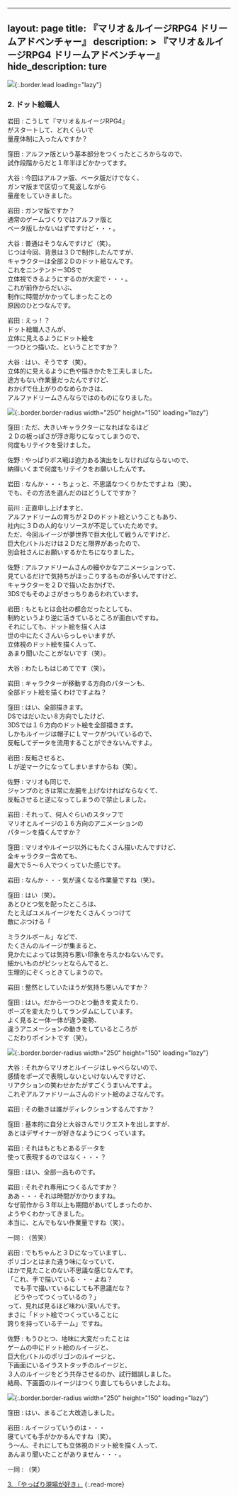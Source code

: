 

---
layout: page
title: 『マリオ＆ルイージRPG4 ドリームアドベンチャー』
description: >
  『マリオ＆ルイージRPG4 ドリームアドベンチャー』
hide_description: ture
---

![](/interviews/jp/3ds/aymj/vol1/img/mainvisual2.jpg){:.border.lead loading="lazy"}

### 2. ドット絵職人

岩田
: こうして『マリオ＆ルイージRPG4』<br>がスタートして、どれくらいで<br>量産体制に入ったんですか？

窪田
: アルファ版という基本部分をつくったところからなので、<br>試作段階からだと１年半ほどかかってます。

大谷
: 今回はアルファ版、ベータ版だけでなく、<br>ガンマ版まで区切って見返しながら<br>量産をしていきました。

岩田
: ガンマ版ですか？<br>通常のゲームづくりではアルファ版と<br>ベータ版しかないはずですけど・・・。

大谷
: 普通はそうなんですけど（笑）。<br>じつは今回、背景は３Ｄで制作したんですが、<br>キャラクターは全部２Ｄのドット絵なんです。<br>これをニンテンドー3DSで<br>立体視できるようにするのが大変で・・・。<br>これが前作からだいぶ、<br>制作に時間がかかってしまったことの<br>原因のひとつなんです。

岩田
: えっ！？<br>ドット絵職人さんが、<br>立体に見えるようにドット絵を<br>一つひとつ描いた、ということですか？

大谷
: はい、そうです（笑）。<br>立体的に見えるように色や描きかたを工夫しました。<br>途方もない作業量だったんですけど、<br>おかげで仕上がりのなめらかさは、<br>アルファドリームさんならではのものになりました。

![](/interviews/jp/3ds/aymj/vol1/img/photo8.jpg){:.border.border-radius width="250" height="150"  loading="lazy"}

窪田
: ただ、大きいキャラクターになればなるほど<br>２Ｄの板っぽさが浮き彫りになってしまうので、<br>何度もリテイクを受けました。

佐野
: やっぱりボス戦は迫力ある演出をしなければならないので、<br>納得いくまで何度もリテイクをお願いしたんです。

岩田
: なんか・・・ちょっと、不思議なつくりかたですよね（笑）。<br>でも、その方法を選んだのはどうしてですか？

前川
: 正直申し上げますと、<br>アルファドリームの育ちが２Ｄのドット絵ということもあり、<br>社内に３Ｄの人的なリソースが不足していたためです。<br>ただ、今回ルイージが夢世界で巨大化して戦うんですけど、<br>巨大化バトルだけは２Ｄだと限界があったので、<br>別会社さんにお願いするかたちになりました。

佐野
: アルファドリームさんの細やかなアニメーションって、<br>見ているだけで気持ちがほっこりするものが多いんですけど、<br>キャラクターを２Ｄで描いたおかげで、<br>3DSでもそのよさがきっちりあらわれています。

岩田
: もともとは会社の都合だったとしても、<br>制約というより逆に活きているところが面白いですね。<br>それにしても、ドット絵を描く人は<br>世の中にたくさんいらっしゃいますが、<br>立体視のドット絵を描く人って、<br>あまり聞いたことがないです（笑）。

大谷
: わたしもはじめてです（笑）。

岩田
: キャラクターが移動する方向のパターンも、<br>全部ドット絵を描くわけですよね？

窪田
: はい、全部描きます。<br>DSではだいたい８方向でしたけど、<br>3DSでは１６方向のドット絵を全部描きます。<br>しかもルイージは帽子にＬマークがついているので、<br>反転してデータを流用することができないんですよ。

岩田
: 反転させると、<br>Ｌが逆マークになってしまいますからね（笑）。

佐野
: マリオも同じで、<br>ジャンプのときは常に左腕を上げなければならなくて、<br>反転させると逆になってしまうので禁止しました。

岩田
: それって、何人ぐらいのスタッフで<br>マリオとルイージの１６方向のアニメーションの<br>パターンを描くんですか？

窪田
: マリオやルイージ以外にもたくさん描いたんですけど、<br>全キャラクター含めても、<br>最大で５～６人でつくっていた感じです。

岩田
: なんか・・・気が遠くなる作業量ですね（笑）。

窪田
: はい（笑）。<br>あとひとつ気を配ったところは、<br>たとえばユメルイージをたくさんくっつけて<br>敵にぶつける「

ミラクルボール」などで、<br>たくさんのルイージが集まると、<br>見かたによっては気持ち悪い印象を与えかねないんです。<br>細かいものがピシッとならんでると、<br>生理的にぞくっときてしまうので。

岩田
: 整然としていたほうが気持ち悪いんですか？

窪田
: はい。だから一つひとつ動きを変えたり、<br>ポーズを変えたりしてランダムにしています。<br>よく見ると一体一体が違う姿勢、<br>違うアニメーションの動きをしているところが<br>こだわりポイントです（笑）。

![](/interviews/jp/3ds/aymj/vol1/img/photo9.jpg){:.border.border-radius width="250" height="150"  loading="lazy"}

大谷
: それからマリオとルイージはしゃべらないので、<br>感情をポーズで表現しないといけないんですけど、<br>リアクションの笑わせかたがすごくうまいんですよ。<br>これぞアルファドリームさんのドット絵のよさなんです。

岩田
: その動きは誰がディレクションするんですか？

窪田
: 基本的に自分と大谷さんでリクエストを出しますが、<br>あとはデザイナーが好きなようにつくっています。

岩田
: それはもともとあるデータを<br>使って表現するのではなく・・・？

窪田
: はい、全部一品ものです。

岩田
: それぞれ専用につくるんですか？<br>ああ・・・それは時間がかかりますね。<br>なぜ前作から３年以上も期間があいてしまったのか、<br>ようやくわかってきました。<br>本当に、とんでもない作業量ですね（笑）。

一同
: （苦笑）

岩田
: でもちゃんと３Ｄになっていますし、<br>ポリゴンとはまた違う味になっていて、<br>ほかで見たことのない不思議な感じなんです。<br>「これ、手で描いている・・・よね？<br>　でも手で描いているにしても不思議だな？<br>　どうやってつくっているの？」<br>って、見れば見るほど味わい深いんです。<br>まさに「ドット絵でつくっていることに<br>誇りを持っているチーム」ですね。

佐野
: もうひとつ、地味に大変だったことは<br>ゲームの中にドット絵のルイージと、<br>巨大化バトルのポリゴンのルイージと、<br>下画面にいるイラストタッチのルイージと、<br>３人のルイージをどう共存させるのか、試行錯誤しました。<br>結局、下画面のルイージはつくり直してもらいましたよね。

![](/interviews/jp/3ds/aymj/vol1/img/photo10.jpg){:.border.border-radius width="250" height="150"  loading="lazy"}

窪田
: はい、まるごと大改造しました。

岩田
: ルイージっていうのは・・・<br>寝ていても手がかかるんですね（笑）。<br>う～ん、それにしても立体視のドット絵を描く人って、<br>あんまり聞いたことがありません・・・。

一同
: （笑）

[3. 「やっぱり現場が好き」](3.md)
{:.read-more}

